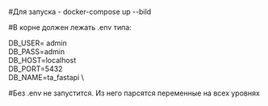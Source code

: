 #Для запуска - docker-compose up --bild

#В корне должен лежать .env типа:

DB_USER= admin \
DB_PASS=admin \
DB_HOST=localhost \
DB_PORT=5432 \
DB_NAME=ta_fastapi \

#Без .env не запустится. Из него парсятся переменные на всех уровнях